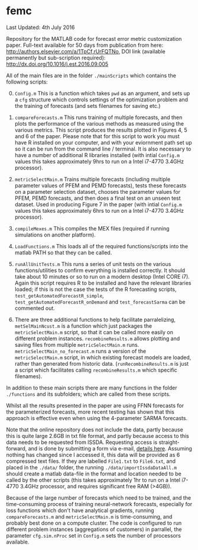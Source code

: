 # femc
Last Updated: 4th July 2016

Repository for the MATLAB code for forecast error metric customization paper. Full-text available for 50 days from publication from here: http://authors.elsevier.com/a/1TpCf,rUrFQTNo, DOI link (available permanently but sub-scription required): http://dx.doi.org/10.1016/j.est.2016.09.005

All of the main files are in the folder `./mainScripts` which contains the following scripts:

0) `Config.m`
This is a function which takes `pwd` as an argument, and sets up a `cfg` structure which controls settings of the optimization problem and the training of forecasts (and sets filenames for saving etc.)

1) `compareForecasts.m`
This runs training of multiple forecasts, and then plots the performance of the various methods as measured using the various metrics. This script produces the results plotted in Figures 4, 5 and 6 of the paper. Please note that for this script to work you must have R installed on your computer, and with your eviornment path set up so it can be run from the command line / terminal. It is also necessary to have a number of additional R libraries installed (with intial `Config.m` values this takes approximately 9hrs to run on a Intel i7-4770 3.4GHz processor).

2) `metricSelectMain.m`
Trains multiple forecasts (including multiple parameter values of PFEM and PEMD forecasts), tests these forecasts on a parameter selection dataset, chooses the parameter values for PFEM, PEMD forecasts, and then does a final test on an unseen test dataset. Used in producing Figure 7 in the paper  (with intial `Config.m` values this takes approximately 6hrs to run on a Intel i7-4770 3.4GHz processor).

3) `compileMexes.m`
This compiles the MEX files (required if running simulations on another platform).

4) `LoadFunctions.m`
This loads all of the required functions/scripts into the matlab PATH so that they can be called.

5) `runAllUnitTests.m`
This runs a series of unit tests on the various functions/utilities to confirm everything is installed correctly. It should take about 10 minutes or so to run on a modern desktop (Intel CORE i7). Again this script requires R to be installed and have the relevant libraries loaded; if this is not the case the tests of the R forecasting scripts, `test_getAutomatedForecastR_simple`, `test_getAutomatedForecastR_onDemand` and `test_forecastSarma` can be commented out.

6) There are three additional functions to help facilitate parralelizing, `metSelMainNcust.m` is a function which just packages the `metricSelectMain.m` script, so that it can be called more easily on different problem instances. `recombineResults.m` allows plotting and saving files from multiple `metricSelectMain.m` runs. `metricSelectMain_no_forecast.m` runs a version of the `metricSelectMain.m` script, in which existing forecast models are loaded, rather than generated from historic data. (`runRecombineResults.m` is just a script which facilitates calling `recombineResults.m` which specific filenames).




In addition to these main scripts there are many functions in the folder `./functions` and its subfolders; which are called from these scripts.


Whilst all the results presented in the paper are using FFNN forecasts for the parameterized forecasts, more recent testing has shown that this approach is effective even when using the 4-parameter SARMA forecasts.


Note that the online repository does not include the data, partly because this is quite large 2.6GB in txt file format, and partly because access to this data needs to be requested from ISSDA. Requesting access is straight-forward, and is done by submitting a form via e-mail, [details here](http://www.ucd.ie/issda/data/commissionforenergyregulationcer). Assuming nothing has changed since I accessed it, this data will be provided as 6 compressed text files. If they are labelled `File1.txt` to `File6.txt`, and placed in the `./data/` folder, the running `./data/importIssdaDataAll.m` should create a matlab data-file in the format and location needed to be called by the other scripts (this takes approximately 1hr to run on a Intel i7-4770 3.4GHz processor, and requires significant free RAM (>4GB)).


Because of the large number of forecasts which need to be trained, and the time-consuming process of training neural-network forecasts, especially for loss functions which don't have analytical gradients, running `compareForecasts.m` and `metricSelectMain.m` is time-consuming, and probably best done on a compute cluster. The code is configured to run different problem instances (aggregations of customers) in parrallel, the parameter `cfg.sim.nProc` set in `Config.m` sets the number of processors available.
